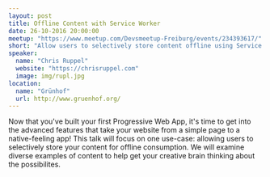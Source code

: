 ```yaml
---
layout: post
title: Offline Content with Service Worker
date: 26-10-2016 20:00:00
meetup: "https://www.meetup.com/Devsmeetup-Freiburg/events/234393617/"
short: "Allow users to selectively store content offline using Service Worker."
speaker:
  name: "Chris Ruppel"
  website: "https://chrisruppel.com"
  image: img/rupl.jpg
location:
  name: "Grünhof"
  url: http://www.gruenhof.org/
---
```


Now that you've built your first Progressive Web App, it's time to get into the advanced features that take your website from a simple page to a native-feeling app! This talk will focus on one use-case: allowing users to selectively store your content for offline consumption. We will examine diverse examples of content to help get your creative brain thinking about the possibilites.
